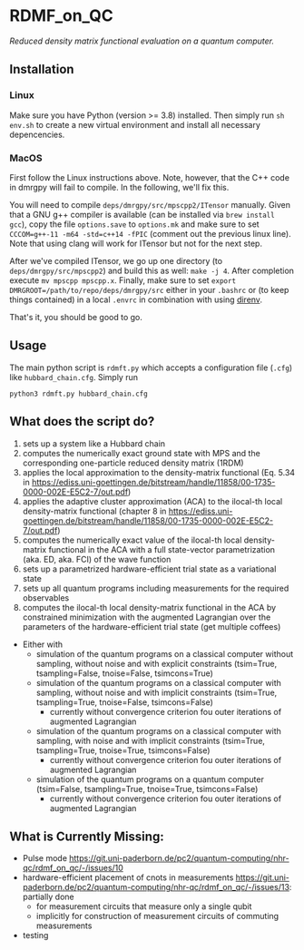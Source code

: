 # RDMF_on_QC

*Reduced density matrix functional evaluation on a quantum computer.*

## Installation
### Linux

Make sure you have Python (version >= 3.8) installed. Then simply run `sh env.sh` to create a new virtual environment and install all necessary depencencies.

### MacOS

First follow the Linux instructions above. Note, however, that the C++ code in dmrgpy will fail to compile. In the following, we'll fix this.

You will need to compile `deps/dmrgpy/src/mpscpp2/ITensor` manually. Given that a GNU g++ compiler is available (can be installed via `brew install gcc`), copy the file `options.save` to `options.mk` and make sure to set `CCCOM=g++-11 -m64 -std=c++14 -fPIC` (comment out the previous linux line). Note that using clang will work for ITensor but not for the next step.

After we've compiled ITensor, we go up one directory (to `deps/dmrgpy/src/mpscpp2`) and build this as well: `make -j 4`. After completion execute `mv mpscpp mpscpp.x`. Finally, make sure to set `export DMRGROOT=/path/to/repo/deps/dmrgpy/src` either in your `.bashrc` or (to keep things contained) in a local `.envrc` in combination with using [direnv](https://direnv.net/).

That's it, you should be good to go.
## Usage

The main python script is `rdmft.py` which accepts a configuration file (`.cfg`) like `hubbard_chain.cfg`. Simply run

```
python3 rdmft.py hubbard_chain.cfg
```

## What does the script do?
1. sets up a system like a Hubbard chain
2. computes the numerically exact ground state with MPS and the corresponding one-particle reduced density matrix (1RDM)
3. applies the local approximation to the density-matrix functional (Eq. 5.34 in https://ediss.uni-goettingen.de/bitstream/handle/11858/00-1735-0000-002E-E5C2-7/out.pdf)
4. applies the adaptive cluster approximation (ACA) to the ilocal-th local density-matrix functional (chapter 8 in https://ediss.uni-goettingen.de/bitstream/handle/11858/00-1735-0000-002E-E5C2-7/out.pdf)
5. computes the numerically exact value of the ilocal-th local density-matrix functional in the ACA with a full state-vector parametrization (aka. ED, aka. FCI) of the wave function
6. sets up a parametrized hardware-efficient trial state as a variational state
7. sets up all quantum programs including measurements for the required observables
8. computes the ilocal-th local density-matrix functional in the ACA by constrained minimization with the augmented Lagrangian over the parameters of the hardware-efficient trial state (get multiple coffees)
  * Either with
    * simulation of the quantum programs on a classical computer without sampling, without noise and with explicit constraints (tsim=True, tsampling=False, tnoise=False, tsimcons=True)
    * simulation of the quantum programs on a classical computer with sampling, without noise and with implicit constraints (tsim=True, tsampling=True, tnoise=False, tsimcons=False)
      * currently without convergence criterion fou outer iterations of augmented Lagrangian
    * simulation of the quantum programs on a classical computer with sampling, with noise and with implicit constraints (tsim=True, tsampling=True, tnoise=True, tsimcons=False)
      * currently without convergence criterion fou outer iterations of augmented Lagrangian
    * simulation of the quantum programs on a quantum computer (tsim=False, tsampling=True, tnoise=True, tsimcons=False)
      * currently without convergence criterion fou outer iterations of augmented Lagrangian

## What is Currently  Missing:
* Pulse mode https://git.uni-paderborn.de/pc2/quantum-computing/nhr-qc/rdmf_on_qc/-/issues/10
* hardware-efficient placement of cnots in measurements https://git.uni-paderborn.de/pc2/quantum-computing/nhr-qc/rdmf_on_qc/-/issues/13: partially done
  * for measurement circuits that measure only a single qubit
  * implicitly for construction of measurement circuits of commuting measurements
* testing
